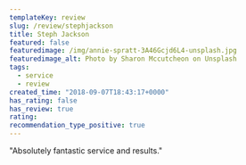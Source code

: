 ```yaml
---
templateKey: review
slug: /review/stephjackson
title: Steph Jackson
featured: false
featuredimage: /img/annie-spratt-3A46Gcjd6L4-unsplash.jpg
featuredimage_alt: Photo by Sharon Mccutcheon on Unsplash
tags:
  - service
  - review
created_time: "2018-09-07T18:43:17+0000"
has_rating: false
has_review: true
rating: 
recommendation_type_positive: true
---
```

"Absolutely fantastic service and results."